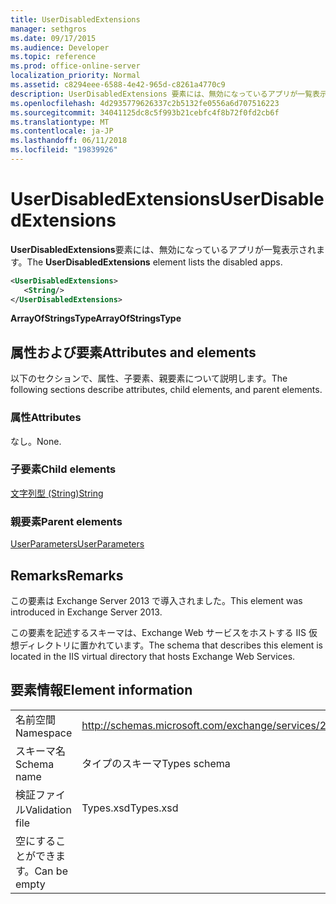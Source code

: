 ```yaml
---
title: UserDisabledExtensions
manager: sethgros
ms.date: 09/17/2015
ms.audience: Developer
ms.topic: reference
ms.prod: office-online-server
localization_priority: Normal
ms.assetid: c8294eee-6588-4e42-965d-c8261a4770c9
description: UserDisabledExtensions 要素には、無効になっているアプリが一覧表示されます。
ms.openlocfilehash: 4d2935779626337c2b5132fe0556a6d707516223
ms.sourcegitcommit: 34041125dc8c5f993b21cebfc4f8b72f0fd2cb6f
ms.translationtype: MT
ms.contentlocale: ja-JP
ms.lasthandoff: 06/11/2018
ms.locfileid: "19839926"
---
```

# <a name="userdisabledextensions"></a><span data-ttu-id="6ede3-103">UserDisabledExtensions</span><span class="sxs-lookup"><span data-stu-id="6ede3-103">UserDisabledExtensions</span></span>

<span data-ttu-id="6ede3-104">**UserDisabledExtensions**要素には、無効になっているアプリが一覧表示されます。</span><span class="sxs-lookup"><span data-stu-id="6ede3-104">The **UserDisabledExtensions** element lists the disabled apps.</span></span> 
  
```XML
<UserDisabledExtensions>
   <String/>
</UserDisabledExtensions>
```

 <span data-ttu-id="6ede3-105">**ArrayOfStringsType**</span><span class="sxs-lookup"><span data-stu-id="6ede3-105">**ArrayOfStringsType**</span></span>
## <a name="attributes-and-elements"></a><span data-ttu-id="6ede3-106">属性および要素</span><span class="sxs-lookup"><span data-stu-id="6ede3-106">Attributes and elements</span></span>

<span data-ttu-id="6ede3-107">以下のセクションで、属性、子要素、親要素について説明します。</span><span class="sxs-lookup"><span data-stu-id="6ede3-107">The following sections describe attributes, child elements, and parent elements.</span></span>
  
### <a name="attributes"></a><span data-ttu-id="6ede3-108">属性</span><span class="sxs-lookup"><span data-stu-id="6ede3-108">Attributes</span></span>

<span data-ttu-id="6ede3-109">なし。</span><span class="sxs-lookup"><span data-stu-id="6ede3-109">None.</span></span>
  
### <a name="child-elements"></a><span data-ttu-id="6ede3-110">子要素</span><span class="sxs-lookup"><span data-stu-id="6ede3-110">Child elements</span></span>

[<span data-ttu-id="6ede3-111">文字列型 (String)</span><span class="sxs-lookup"><span data-stu-id="6ede3-111">String</span></span>](string.md)
  
### <a name="parent-elements"></a><span data-ttu-id="6ede3-112">親要素</span><span class="sxs-lookup"><span data-stu-id="6ede3-112">Parent elements</span></span>

[<span data-ttu-id="6ede3-113">UserParameters</span><span class="sxs-lookup"><span data-stu-id="6ede3-113">UserParameters</span></span>](userparameters.md)
  
## <a name="remarks"></a><span data-ttu-id="6ede3-114">Remarks</span><span class="sxs-lookup"><span data-stu-id="6ede3-114">Remarks</span></span>

<span data-ttu-id="6ede3-115">この要素は Exchange Server 2013 で導入されました。</span><span class="sxs-lookup"><span data-stu-id="6ede3-115">This element was introduced in Exchange Server 2013.</span></span>
  
<span data-ttu-id="6ede3-116">この要素を記述するスキーマは、Exchange Web サービスをホストする IIS 仮想ディレクトリに置かれています。</span><span class="sxs-lookup"><span data-stu-id="6ede3-116">The schema that describes this element is located in the IIS virtual directory that hosts Exchange Web Services.</span></span>
  
## <a name="element-information"></a><span data-ttu-id="6ede3-117">要素情報</span><span class="sxs-lookup"><span data-stu-id="6ede3-117">Element information</span></span>

|||
|:-----|:-----|
|<span data-ttu-id="6ede3-118">名前空間</span><span class="sxs-lookup"><span data-stu-id="6ede3-118">Namespace</span></span>  <br/> |http://schemas.microsoft.com/exchange/services/2006/types  <br/> |
|<span data-ttu-id="6ede3-119">スキーマ名</span><span class="sxs-lookup"><span data-stu-id="6ede3-119">Schema name</span></span>  <br/> |<span data-ttu-id="6ede3-120">タイプのスキーマ</span><span class="sxs-lookup"><span data-stu-id="6ede3-120">Types schema</span></span>  <br/> |
|<span data-ttu-id="6ede3-121">検証ファイル</span><span class="sxs-lookup"><span data-stu-id="6ede3-121">Validation file</span></span>  <br/> |<span data-ttu-id="6ede3-122">Types.xsd</span><span class="sxs-lookup"><span data-stu-id="6ede3-122">Types.xsd</span></span>  <br/> |
|<span data-ttu-id="6ede3-123">空にすることができます。</span><span class="sxs-lookup"><span data-stu-id="6ede3-123">Can be empty</span></span>  <br/> ||
   

